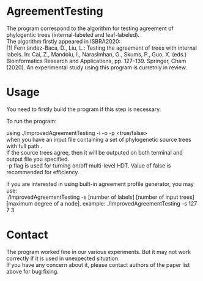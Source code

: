 # AgreementTesting
  The program correspond to the algorithm for testing agreement of phylogentic trees (internal-labeled and leaf-labeled).  
  The algorithm firstly appeared in ISBRA2020:  
  [1] Fern ́andez-Baca, D., Liu, L.: Testing the agreement of trees with internal labels. In: Cai, Z., Mandoiu, I., Narasimhan, G., Skums, P., Guo, X. (eds.)    Bioinformatics Research and Applications, pp. 127–139. Springer, Cham (2020). 
  An experimental study using this program is curretnly in review.

# Usage
  You need to firstly build the program if this step is necessary.  
  
  To run the program:  

  using ./ImprovedAgreementTesting -i <inputfile> -o <outputfile> -p <true/false>   
  when you have an input file containing a set of phylogenetic source trees with full path <inputfile>.  
  If the source trees agree, then it will be outputed on both terminal and output file you specified.  
  -p flag is used for turning on/off multi-level HDT. Value of false is recommended for efficiency.  

  if you are interested in using built-in agreement profile generator, you may use:  
  ./ImprovedAgreementTesting -s [number of labels] [number of input trees] [maximum degree of a node]. 
  example: ./ImprovedAgreementTesting -s 127 7 3  

# Contact
  The program worked fine in our various experiments. But it may not work correctly if it is used in unexpected situation.  
  If you have any concern about it, please contact authors of the paper list above for bug fixing.  
